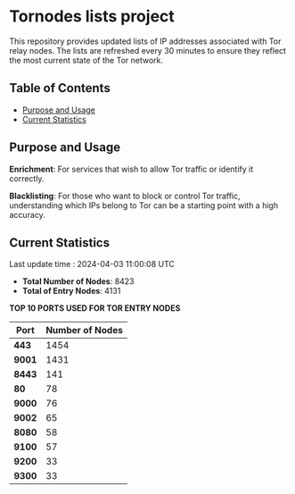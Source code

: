 # Tornodes lists project

This repository provides updated lists of IP addresses associated with Tor relay nodes. The lists are refreshed every 30 minutes to ensure they reflect the most current state of the Tor network.

## Table of Contents

- [Purpose and Usage](#purpose-and-usage)
- [Current Statistics](#current-statistics)


## Purpose and Usage

**Enrichment**: For services that wish to allow Tor traffic or identify it correctly.

**Blacklisting**: For those who want to block or control Tor traffic, understanding which IPs belong to Tor can be a starting point with a high accuracy.

## Current Statistics

Last update time : 2024-04-03 11:00:08 UTC

- **Total Number of Nodes**: 8423
- **Total of Entry Nodes**: 4131

**TOP 10 PORTS USED FOR TOR ENTRY NODES**

| **Port** | **Number of Nodes** |
|------|-----------------|
| **443**   | 1454  |
| **9001**   | 1431  |
| **8443**   | 141  |
| **80**   | 78  |
| **9000**   | 76  |
| **9002**   | 65  |
| **8080**   | 58  |
| **9100**   | 57  |
| **9200**   | 33  |
| **9300**   | 33  |

